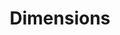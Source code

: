 ---
bigquery: https://console.cloud.google.com/bigquery?p=covid-19-dimensions-ai&page=table&d=data&t=publications
contributors: Digital Science, https://www.digital-science.com/
cost: Free for personal, non-commercial use.
description: Dimensions contains more than 100 million publications, ranging from
  articles published in scholarly journals, books and book chapters, to preprints
  and conference proceedings. All publications are contextualized with linked data
  sets, funding, publications, patents, clinical trials, and policy documents. You
  can also view associated categories, funders, institutions, and researcher profiles.
documentation: https://docs.dimensions.ai/bigquery/index.html
last_edit: 04/09/2022, 05:49:50
location: https://www.dimensions.ai/products/free/
maintained_by: Digital Science, https://www.digital-science.com/
schema_fields:
- acknowledgements
- book_series_title
- acronyms
- mesh_headings
- filing_status
- type
- funder_org_acronyms
- category_hrcs_hc
- investigators
- parent_id
- funding_chf
- funder_org_countries
- funder_org
- repository_url
- address
- resulting_publication_doi
- category_sdg
- email_address
- aliases
- gender
- clinical_trial_ids
- date_inserted
- conference
- status
- date_print
- isbn
- established
- funding_gbp
- title
- year
- associated_publication_id
- funding_cad
- pages
- expiration_date
- researcher_ids
- date_modified
- journal
- journal_lists
- volume
- end_date
- language
- publication_ids
- altmetrics
- research_org_countries
- category_bra
- mesh_terms
- editors
- doi
- funding_currency
- types
- original_assignee
- original_assignee_orgs
- category_hrcs_rac
- category_rcdc
- date_online
- funding_jpy
- open_access_categories_v2
- funding_details
- description
- end_year
- application_number
- family_id
- filing_year
- citations
- expiration_year
- jurisdiction
- legal_status
- research_org_state_codes
- start_year
- links
- cpc
- family_members_ids
- funder_countries
- funding_eur
- date_normal
- proceedings_title
- supporting_grant_ids
- repository_name
- kind
- priority_date
- repository_id
- current_assignee_orgs
- interventions
- concepts
- category_hra
- eisbn
- wikipedia_url
- subtitles
- original_title
- current_assignee
- funding_cny
- foa_number
- ipcr
- assignee_countries
- funding_amount
- family_count
- conditions
- citation_string
- funding_nzd
- abstract
- associated_publication_doi
- assignee_orgs
- inventor_names
- reference_ids
- priority_year
- created_date
- labels
- research_orgs
- relationships
- funding_aud
- date_imported_gbq
- publication_year
- cited_by_ids
- name
- source_id
- funder_orgs
- category_icrp_ct
- publication_date
- registry
- granted_year
- organisation_details
- phase
- brief_title
- linkout
- category_icrp_cso
- id
- granted_date
- resulting_publication_ids
- associated_grant_ids
- original_assignee_countries
- publisher
- legal_events
- associated_publication_pmid
- categories
- issue
- research_org_country_names
- acronym
- date
- research_org_state_names
- pmcid
- embargo_date
- patent_ids
- research_org_cities
- citations_count
- open_access_categories
- associated_publication_arxiv_id
- original_abstract
- category_uoa
- category_for
- external_ids
- book_title
- funder_org_cities
- current_assignee_countries
- authors
- filing_date
- start_date
- active_years
- funder_org_state_codes
- arxiv_id
- funding_usd
- metrics
- research_org_city_names
- pmid
- license
- grant_number
shortname: dimensions
tags:
- scholarly literature
- patents
- funding
- clinical trials
- academic profiles
terms_of_use: 'Use of both the Dimensions COVID-19 dataset and full Dimensions dataset
  are subject to the Dimensions Terms of use: https://www.dimensions.ai/policies-terms-legal '
title: Dimensions
uuid: dcff88bd-fe6b-4fdb-8159-809bf9d7bc1c
---